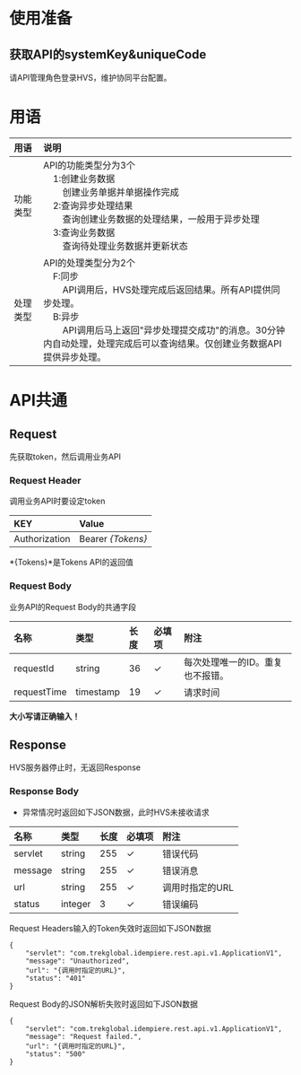 
# 使用准备

## 获取API的systemKey&uniqueCode

请API管理角色登录HVS，维护协同平台配置。

# 用语

|用语|说明|
|:--|:--|
|功能类型|API的功能类型分为3个<br>&nbsp; &nbsp; 1:创建业务数据<br>&nbsp; &nbsp; &nbsp; &nbsp; 创建业务单据并单据操作完成<br>&nbsp; &nbsp; 2:查询异步处理结果<br>&nbsp; &nbsp; &nbsp; &nbsp; 查询创建业务数据的处理结果，一般用于异步处理<br>&nbsp; &nbsp; 3:查询业务数据<br>&nbsp; &nbsp; &nbsp; &nbsp; 查询待处理业务数据并更新状态|
|处理类型|API的处理类型分为2个<br>&nbsp; &nbsp; F:同步<br>&nbsp; &nbsp; &nbsp; &nbsp; API调用后，HVS处理完成后返回结果。所有API提供同步处理。<br>&nbsp; &nbsp; B:异步<br>&nbsp; &nbsp; &nbsp; &nbsp; API调用后马上返回"异步处理提交成功"的消息。30分钟内自动处理，处理完成后可以查询结果。仅创建业务数据API提供异步处理。|

# API共通

## Request

先获取token，然后调用业务API
  
###  Request Header

调用业务API时要设定token

|KEY|Value|
|:--|:--|
|Authorization| Bearer *{Tokens}*|

*{Tokens}*是Tokens API的返回值

###  Request Body

业务API的Request Body的共通字段

|名称|类型|长度|必填项|附注|
|:--|:--|:--|:--|:--|
|requestId|string|36|✓|每次处理唯一的ID。重复也不报错。|
|requestTime|timestamp|19|✓|请求时间|

**大小写请正确输入！**

## Response

HVS服务器停止时，无返回Response

### Response Body

* 异常情况时返回如下JSON数据，此时HVS未接收请求

|名称|类型|长度|必填项|附注|
|:--|:--|:--|:--|:--|
|servlet|string|255|✓|错误代码|
|message|string|255|✓|错误消息|
|url|string|255|✓|调用时指定的URL|
|status|integer|3|✓|错误编码|


Request Headers输入的Token失效时返回如下JSON数据

```
{
    "servlet": "com.trekglobal.idempiere.rest.api.v1.ApplicationV1",
    "message": "Unauthorized",
    "url": "{调用时指定的URL}",
    "status": "401"
}
```

Request Body的JSON解析失败时返回如下JSON数据
```
{
    "servlet": "com.trekglobal.idempiere.rest.api.v1.ApplicationV1",
    "message": "Request failed.",
    "url": "{调用时指定的URL}",
    "status": "500"
}
```